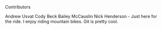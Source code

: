 Contributors


Andrew Usvat
Cody Beck
Bailey McCauslin
Nick Henderson - Just here for the ride. I enjoy riding mountain bikes. Git is pretty cool.
